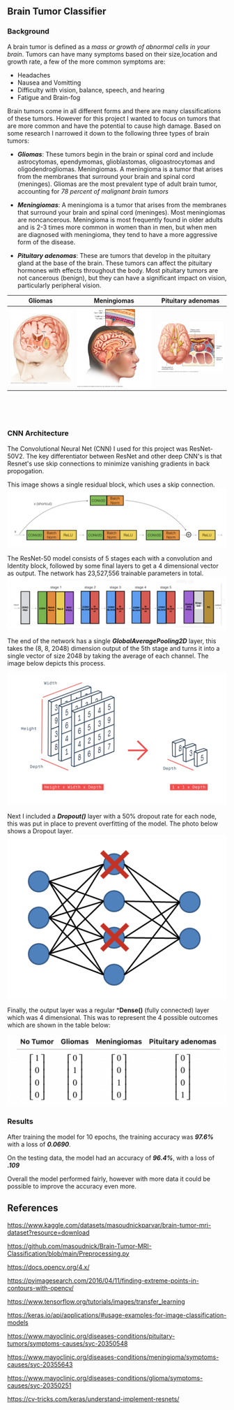 ## Brain Tumor Classifier


### Background
A brain tumor is defined as a *mass or growth of abnormal cells in your brain*. Tumors can have many symptoms based on their size,location and growth rate, a few of the more common symptoms are:

* Headaches
* Nausea and Vomitting
* Difficulty with vision, balance, speech, and hearing
* Fatigue and Brain-fog

Brain tumors come in all different forms and there are many classifications of these tumors. However for this project I wanted to focus on tumors that are more common and have the potential to cause high damage. Based on some research I narrowed it down to the following three types of brain tumors:

* ***Gliomas***: These tumors begin in the brain or spinal cord and include astrocytomas, ependymomas, glioblastomas, oligoastrocytomas and oligodendrogliomas. Meningiomas. A meningioma is a tumor that arises from the membranes that surround your brain and spinal cord (meninges). Gliomas are the most prevalent type of adult brain tumor, accounting for *78 percent of malignant brain tumors*

* ***Meningiomas***: A meningioma is a tumor that arises from the membranes that surround your brain and spinal cord (meninges). Most meningiomas are noncancerous. Meningioma is most frequently found in older adults and is 2-3 times more common in women than in men, but when men are diagnosed with meningioma, they tend to have a more aggressive form of the disease.

* ***Pituitary adenomas***: These are tumors that develop in the pituitary gland at the base of the brain. These tumors can affect the pituitary hormones with effects throughout the body. Most pituitary tumors are not cancerous (benign), but they can have a significant impact on vision, particularly peripheral vision.

|              Gliomas             |         Meningiomas                 |        Pituitary adenomas          | 
|----------------------------------|-------------------------------------|------------------------------------|
| ![gli](./utils/glioma_image.jpeg)|![men](./utils/meningioma_image.jpeg)|![pit](./utils/pituitary_image.JPEG)|

<br />
<br />
<br />

### CNN Architecture

The Convolutional Neural Net (CNN) I used for this project was ResNet-50V2. The key differentiator between ResNet and other deep CNN's is that   Resnet's use skip connections to minimize vanishing gradients in back propogation. 

This image shows a single residual block, which uses a skip connection.
![gli](./utils/res_block.PNG)


The ResNet-50 model consists of 5 stages each with a convolution and Identity block, followed by some final layers to get a 4 dimensional vector as output. The network has 23,527,556 trainable parameters in total.
![res](./utils/res_net.png)

The end of the network has a single ***GlobalAveragePooling2D*** layer, this takes the (8, 8, 2048) dimension output of the 5th stage and turns it into a single vector of size 2048 by taking the average of each channel. The image below depicts this process. 

![gap](./utils/global_average_pooling.png)

Next I included a ***Dropout()*** layer with a 50% dropout rate for each node, this was put in place to prevent overfitting of the model. The photo below shows a Dropout layer.
![drp](./utils/dropout.png)

Finally, the output layer was a regular ***Dense()** (fully connected) layer which was 4 dimensional. This was to represent the 4 possible outcomes which are shown in the table below:

![mat](./utils/mats.png)

### Results

After training the model for 10 epochs, the training accuracy was ***97.6%*** with a loss of ***0.0690***.

On the testing data, the model had an accuracy of ***96.4%***, with a loss of ***.109***

Overall the model performed fairly, however with more data it could be possible to improve the accuracy even more.



## References
https://www.kaggle.com/datasets/masoudnickparvar/brain-tumor-mri-dataset?resource=download

https://github.com/masoudnick/Brain-Tumor-MRI-Classification/blob/main/Preprocessing.py

https://docs.opencv.org/4.x/
                    
https://pyimagesearch.com/2016/04/11/finding-extreme-points-in-contours-with-opencv/

https://www.tensorflow.org/tutorials/images/transfer_learning

https://keras.io/api/applications/#usage-examples-for-image-classification-models

https://www.mayoclinic.org/diseases-conditions/pituitary-tumors/symptoms-causes/syc-20350548

https://www.mayoclinic.org/diseases-conditions/meningioma/symptoms-causes/syc-20355643

https://www.mayoclinic.org/diseases-conditions/glioma/symptoms-causes/syc-20350251

https://cv-tricks.com/keras/understand-implement-resnets/